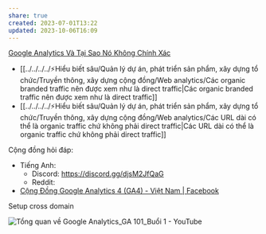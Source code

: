 ```yaml
---
share: true
created: 2023-07-01T13:22
updated: 2023-10-06T16:09
---
```

[Google Analytics Và Tại Sao Nó Không Chính Xác](https://conversion.vn/google-analytics-khong-chinh-xac/)

- [[../../../../⚡Hiểu biết sâu/Quản lý dự án, phát triển sản phẩm, xây dựng tổ chức/Truyền thông, xây dựng cộng đồng/Web analytics/Các organic branded traffic nên được xem như là direct traffic|Các organic branded traffic nên được xem như là direct traffic]] 
- [[../../../../⚡Hiểu biết sâu/Quản lý dự án, phát triển sản phẩm, xây dựng tổ chức/Truyền thông, xây dựng cộng đồng/Web analytics/Các URL dài có thể là organic traffic chứ không phải direct traffic|Các URL dài có thể là organic traffic chứ không phải direct traffic]] 

Cộng đồng hỏi đáp:
- Tiếng Anh:
	- Discord: https://discord.gg/djsM2JfQaG
	- Reddit: 
- [Cộng Đồng Google Analytics 4 (GA4) - Việt Nam | Facebook](https://www.facebook.com/groups/578268814077720 "Cộng Đồng Google Analytics 4 (GA4) - Việt Nam | Facebook")

Setup cross domain

![Tổng quan về Google Analytics\_GA 101\_Buổi 1 - YouTube](https://youtu.be/MkEqM_Sny8M)
